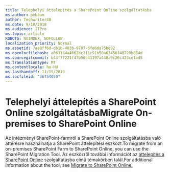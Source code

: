 ```yaml
---
title: Telephelyi áttelepítés a SharePoint Online szolgáltatásba
ms.author: pebaum
author: Techwriter40
ms.date: 9/10/2018
ms.audience: ITPro
ms.topic: article
ROBOTS: NOINDEX, NOFOLLOW
localization_priority: Normal
ms.assetid: 7ae8ff6d-db1b-403b-9707-6fe6da75be92
ms.openlocfilehash: a063184a4662bc311c91b50a62456f40728b854d
ms.sourcegitcommit: b43f77221f47b50c41197a448a9c26c423ce1ad5
ms.translationtype: MT
ms.contentlocale: hu-HU
ms.lasthandoff: 11/15/2019
ms.locfileid: "36754050"
---
```

# <a name="migrate-on-premises-to-sharepoint-online"></a><span data-ttu-id="d54e8-102">Telephelyi áttelepítés a SharePoint Online szolgáltatásba</span><span class="sxs-lookup"><span data-stu-id="d54e8-102">Migrate On-premises to SharePoint Online</span></span>

<span data-ttu-id="d54e8-103">Az intézményi SharePoint-farmról a SharePoint Online szolgáltatásba való áttérésre használhatja a SharePoint áttelepítési eszközt.</span><span class="sxs-lookup"><span data-stu-id="d54e8-103">To migrate from an on-premises SharePoint Farm to SharePoint Online, you can use the SharePoint Migration Tool.</span></span> <span data-ttu-id="d54e8-104">Az eszközről további információt az [áttelepítés a SharePoint Online](https://go.microsoft.com/fwlink/?linkid=2019574) szolgáltatásba című témakörben talál.</span><span class="sxs-lookup"><span data-stu-id="d54e8-104">For additional information about the tool, see [Migrate to SharePoint Online.](https://go.microsoft.com/fwlink/?linkid=2019574)</span></span>
  

